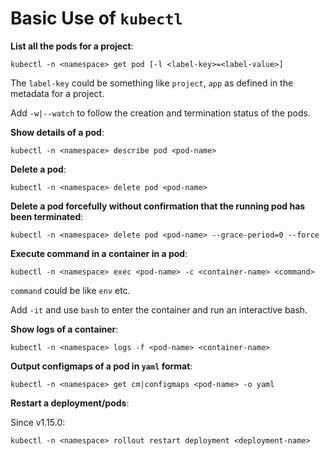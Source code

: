 # Basic Use of `kubectl`

**List all the pods for a project**:

```
kubectl -n <namespace> get pod [-l <label-key>=<label-value>]
```

The `label-key` could be something like `project`, `app` as defined in the metadata for a project.

Add `-w|--watch` to follow the creation and termination status of the pods.

**Show details of a pod**:

```
kubectl -n <namespace> describe pod <pod-name>
```

**Delete a pod**:

```
kubectl -n <namespace> delete pod <pod-name>
```

**Delete a pod forcefully without confirmation that the running pod has been terminated**:

```
kubectl -n <namespace> delete pod <pod-name> --grace-period=0 --force
```

**Execute command in a container in a pod**:

```
kubectl -n <namespace> exec <pod-name> -c <container-name> <command>
```

`command` could be like `env` etc.

Add `-it` and use `bash` to enter the container and run an interactive bash.

**Show logs of a container**:

```
kubectl -n <namespace> logs -f <pod-name> <container-name>
```

**Output configmaps of a pod in `yaml` format**:

```
kubectl -n <namespace> get cm|configmaps <pod-name> -o yaml
```

**Restart a deployment/pods**:

Since v1.15.0:
```
kubectl -n <namespace> rollout restart deployment <deployment-name>
```

